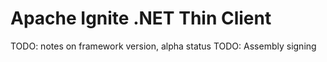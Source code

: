 # Apache Ignite .NET Thin Client

TODO: notes on framework version, alpha status
TODO: Assembly signing
